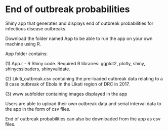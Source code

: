 # End of outbreak probabilities

Shiny app that generates and displays end of outbreak probabilities for infectious disease outbreaks.

Download the folder named App to be able to run the app on your own machine using R.  

App folder contains:  

(1) App.r - R Shiny code. Required R libraries: ggplot2, plotly, shiny, shinycssloaders, shinyvalidate.

(2) Likiti_outbreak.csv containing the pre-loaded outbreak data relating to a 8 case outbreak of Ebola in the Likati region of DRC in 2017. 

(3) www subfolder containing images displayed in the app

Users are able to upload their own outbreak data and serial interval data to the app in the form of csv files.  

End of outbreak probabilities can also be downloaded from the app as csv files.
